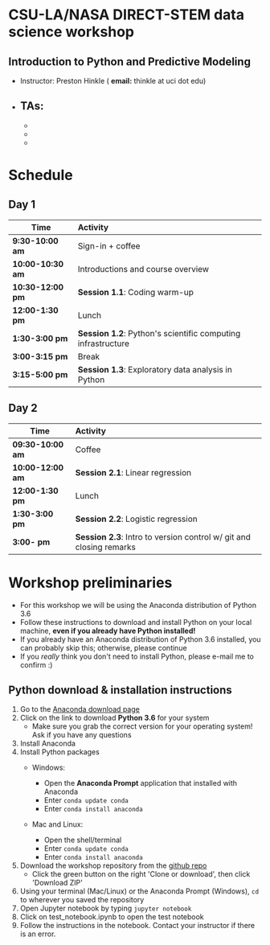 # CSU-LA/NASA DIRECT-STEM data science workshop
## Introduction to Python and Predictive Modeling

- Instructor: Preston Hinkle ( **email:** thinkle at uci dot edu)
- TAs:
	- 
	- 
	- 
	- 



# Schedule

## Day 1

| Time                       | Activity                                                                    |
| -------------------------- |:----------------------------------------------------------------------------|
| **9:30-10:00 am**          | Sign-in + coffee                                                            |
| **10:00-10:30 am**           | Introductions and course overview                                           |
| **10:30-12:00 pm**          | __Session 1.1__: Coding warm-up                                      |
| **12:00-1:30 pm**          | Lunch
| **1:30-3:00 pm**           | __Session 1.2__: Python's scientific computing infrastructure               |
| **3:00-3:15 pm**           | Break                                                                |
| **3:15-5:00 pm**           | __Session 1.3__: Exploratory data analysis in Python        |

## Day 2

| Time                       | Activity                                                                    |
| -------------------------- |:----------------------------------------------------------------------------|
| **09:30-10:00 am**          | Coffee                                                                      |
| **10:00-12:00 am**           | __Session 2.1__: Linear regression                             |
| **12:00-1:30 pm**          | Lunch                                                                       |
| **1:30-3:00 pm**          | __Session 2.2__: Logistic regression                             |
| **3:00- pm**           | __Session 2.3__: Intro to version control w/ git and closing remarks                        |


# Workshop preliminaries


- For this workshop we will be using the Anaconda distribution of Python 3.6
- Follow these instructions to download and install Python on your local machine, **even if you already have Python installed!**
- If you already have an Anaconda distribution of Python 3.6 installed, you can probably skip this; otherwise, please continue
- If you *really* think you don't need to install Python, please e-mail me to confirm :)

## Python download & installation instructions 
1. Go to the [Anaconda download page](https://www.continuum.io/downloads)
2. Click on the link to download **Python 3.6** for your system
	- Make sure you grab the correct version for your operating system! Ask if you have any questions
3. Install Anaconda
4. Install Python packages
	- Windows:
		- Open the **Anaconda Prompt** application that installed with Anaconda
		- Enter `conda update conda`
		- Enter `conda install anaconda`

	- Mac and Linux:
		- Open the shell/terminal
		- Enter `conda update conda`
		- Enter `conda install anaconda`
5. Download the workshop repository from the [github repo](https://github.com/tphinkle/IntroPython_PredictiveModeling)
	- Click the green button on the right 'Clone or download', then click 'Download ZIP'
6. Using your terminal (Mac/Linux) or the Anaconda Prompt (Windows), `cd` to wherever you saved the repository
7. Open Jupyter notebook by typing `jupyter notebook`
8. Click on test_notebook.ipynb to open the test notebook
9. Follow the instructions in the notebook. Contact your instructor if there is an error.
